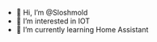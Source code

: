- 👋 Hi, I’m @Sloshmold
- 👀 I’m interested in IOT
- 🌱 I’m currently learning Home Assistant

<!---
Sloshmold/Sloshmold is a ✨ special ✨ repository because its `README.md` (this file) appears on your GitHub profile.
You can click the Preview link to take a look at your changes.
--->
